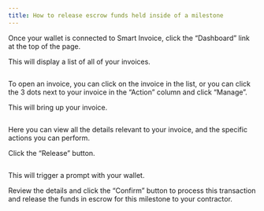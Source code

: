 ```yaml
---
title: How to release escrow funds held inside of a milestone
---
```


Once your wallet is connected to Smart Invoice, click the “Dashboard” link at the top of the page.

This will display a list of all of your invoices.

![]()

To open an invoice, you can click on the invoice in the list, or you can click the 3 dots next to your invoice in the “Action” column and click “Manage”.

This will bring up your invoice.

![]()

Here you can view all the details relevant to your invoice, and the specific actions you can perform. 

Click the “Release” button.

![]()

This will trigger a prompt with your wallet.

Review the details and click the “Confirm” button to process this transaction and release the funds in escrow for this milestone to your contractor.
